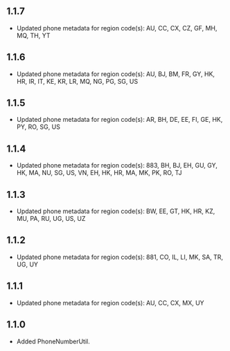## 1.1.7
- Updated phone metadata for region code(s): AU, CC, CX, CZ, GF, MH, MQ, TH, YT

## 1.1.6
- Updated phone metadata for region code(s): AU, BJ, BM, FR, GY, HK, HR, IR, IT, KE, KR, LR, MQ, NG, PG, SG, US

## 1.1.5
- Updated phone metadata for region code(s): AR, BH, DE, EE, FI, GE, HK, PY, RO, SG, US

## 1.1.4

- Updated phone metadata for region code(s): 883, BH, BJ, EH, GU, GY, HK, MA, NU, SG, US, VN, EH, HK, HR, MA, MK, PK, RO, TJ

## 1.1.3

- Updated phone metadata for region code(s): BW, EE, GT, HK, HR, KZ, MU, PA, RU, UG, US, UZ

## 1.1.2

- Updated phone metadata for region code(s): 881, CO, IL, LI, MK, SA, TR, UG, UY

## 1.1.1

- Updated phone metadata for region code(s): AU, CC, CX, MX, UY

## 1.1.0

- Added PhoneNumberUtil.

